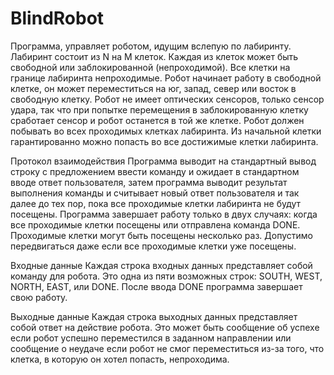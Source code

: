 # BlindRobot

Программа, управляет роботом, идущим вслепую по лабиринту. Лабиринт состоит из N на M клеток. Каждая из клеток может быть свободной или заблокированной (непроходимой). Все клетки на границе лабиринта непроходимые. Робот начинает работу в свободной клетке, он может переместиться на юг, запад, север или восток в свободную клетку. Робот не имеет оптических сенсоров, только сенсор удара, так что при попытке перемещения в заблокированную клетку сработает сенсор и робот останется в той же клетке. Робот должен побывать во всех проходимых клетках лабиринта. Из начальной клетки гарантированно можно попасть во все достижимые клетки лабиринта.

Протокол взаимодействия
Программа выводит на стандартный вывод строку с предложением ввести команду и ожидает в стандартном вводе ответ пользователя, затем программа выводит результат выполнения команды и считывает новый ответ пользователя и так далее до тех пор, пока все проходимые клетки лабиринта не будут посещены. Программа завершает работу только в двух случаях: когда все проходимые клетки посещены или отправлена команда DONE. Проходимые клетки могут быть посещены несколько раз. Допустимо передвигаться даже если все проходимые клетки уже посещены.

Входные данные
Каждая строка входных данных представляет собой команду для робота. Это одна из пяти возможных строк: SOUTH, WEST, NORTH, EAST, или DONE. После ввода DONE программа завершает свою работу.

Выходные данные
Каждая строка выходных данных представляет собой ответ на действие робота. Это может быть сообщение об успехе если робот успешно переместился в заданном направлении или сообщение о неудаче если робот не смог переместиться из-за того, что клетка, в которую он хотел попасть, непроходима.
